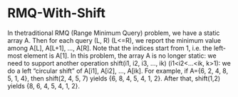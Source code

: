 # RMQ-With-Shift
In thetraditional RMQ (Range Minimum Query) problem, we have a static array A. Then for each query (L, R) (L<=R), we report the minimum value among A[L], A[L+1], …, A[R]. Note that the indices start from 1, i.e. the left-most element is A[1].
In this problem, the array A is no longer static: we need to support another operation shift(i1, i2, i3, …, ik) (i1<i2<...<ik, k>1): we do a left “circular shift” of A[i1], A[i2], …, A[ik].
For example, if A={6, 2, 4, 8, 5, 1, 4}, then shift(2, 4, 5, 7) yields {6, 8, 4, 5, 4, 1, 2}. After that, shift(1,2) yields {8, 6, 4, 5, 4, 1, 2}.
